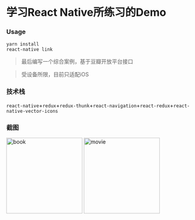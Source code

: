 # 学习React Native所练习的Demo

### Usage
```
yarn install
react-native link
```
>最后编写一个综合案例，基于豆瓣开放平台接口

>受设备所限，目前只适配iOS

### 技术栈
`react-native`+`redux`+`redux-thunk`+`react-navigation`+`react-redux`+`react-native-vector-icons`	
### 截图

<div align="left">    
      <img src="https://github.com/H-Joe/RN/raw/master/Screenshots/book.gif" width = "200" height = "" alt="book" />
      <img src="https://github.com/H-Joe/RN/raw/master/Screenshots/movie.gif" width = "200" height = "" alt="movie" />
</div>

